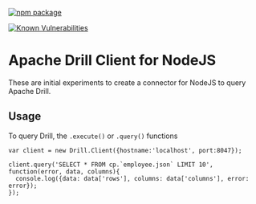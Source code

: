 [![npm package](https://nodei.co/npm/drill-client.png?downloads=true&downloadRank=true&stars=true)](https://www.npmjs.com/package/drill-client)

[![Known Vulnerabilities](https://snyk.io/test/github/cgivre/drill-nodejs/badge.svg)](https://snyk.io/test/github/cgivre/drill-nodejs)

# Apache Drill Client for NodeJS
These are initial experiments to create a connector for NodeJS to query Apache Drill. 

## Usage
To query Drill, the `.execute()` or `.query()` functions 
```
var client = new Drill.Client({hostname:'localhost', port:8047});

client.query('SELECT * FROM cp.`employee.json` LIMIT 10', function(error, data, columns){
  console.log({data: data['rows'], columns: data['columns'], error: error});
});
```
